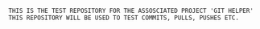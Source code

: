     THIS IS THE TEST REPOSITORY FOR THE ASSOSCIATED PROJECT 'GIT HELPER'    
    THIS REPOSITORY WILL BE USED TO TEST COMMITS, PULLS, PUSHES ETC.

